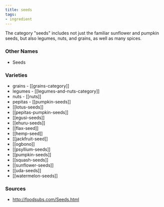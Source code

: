 ```yaml
---
title: seeds
tags:
- ingredient
---
```

The category "seeds" includes not just the familiar sunflower and pumpkin seeds, but also legumes, nuts, and grains, as well as many spices.

### Other Names

* Seeds

### Varieties

* grains - [[grains-category]]
* legumes - [[legumes-and-nuts-category]]
* nuts - [[nuts]]
* pepitas - [[pumpkin-seeds]]
* [[lotus-seeds]]
* [[pepitas-pumpkin-seeds]]
* [[egusi-seeds]]
* [[ehuru-seeds]]
* [[flax-seed]]
* [[hemp-seed]]
* [[jackfruit-seed]]
* [[ogbono]]
* [[psyllium-seeds]]
* [[pumpkin-seeds]]
* [[squash-seeds]]
* [[sunflower-seeds]]
* [[uda-seeds]]
* [[watermelon-seeds]]

### Sources
* http://foodsubs.com/Seeds.html

